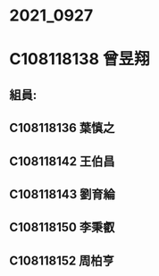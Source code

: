 # 2021_0927
# C108118138 曾昱翔
## 組員:  
##        C108118136 葉慎之
##        C108118142 王伯昌
##        C108118143 劉育綸
##        C108118150 李秉叡
##        C108118152 周柏亨
